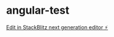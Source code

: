 # angular-test

[Edit in StackBlitz next generation editor ⚡️](https://stackblitz.com/~/github.com/ramaditoferdian/angular-test)